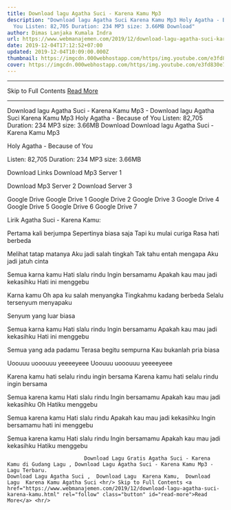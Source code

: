 ```yaml
---
title: Download lagu Agatha Suci - Karena Kamu Mp3
description: "Download lagu Agatha Suci Karena Kamu Mp3 Holy Agatha - Because of
  You Listen: 82,705 Duration: 234 MP3 size: 3.66MB Download"
author: Dimas Lanjaka Kumala Indra
url: https://www.webmanajemen.com/2019/12/download-lagu-agatha-suci-karena-kamu.html
date: 2019-12-04T17:12:52+07:00
updated: 2019-12-04T10:09:00.000Z
thumbnail: https://imgcdn.000webhostapp.com/https/img.youtube.com/e3fd830e76ab14281129587079522a3e.jpeg
cover: https://imgcdn.000webhostapp.com/https/img.youtube.com/e3fd830e76ab14281129587079522a3e.jpeg
---
```


<hr/> Skip to Full Contents <a href="https://www.webmanajemen.com/2019/12/download-lagu-agatha-suci-karena-kamu.html" rel="follow" class="button" id="read-more">Read More</a> <hr/> Download lagu Agatha Suci - Karena Kamu Mp3 - Download lagu Agatha Suci Karena Kamu Mp3 Holy Agatha - Because of You Listen: 82,705 Duration: 234 MP3 size: 3.66MB Download Download lagu Agatha Suci - Karena Kamu Mp3

  Holy Agatha - Because of You 

  Listen: 82,705 
  Duration: 234 
  MP3 size: 3.66MB 

  Download Links 
  Download Mp3 Server 1 

  Download Mp3 Server 2 
  Download Server 3 


  Google Drive   Google Drive 1 
  Google Drive 2 
  Google Drive 3 
  Google Drive 4 
  Google Drive 5 
  Google Drive 6 
  Google Drive 7 


                             
Lirik Agatha Suci - Karena Kamu:
                             
Pertama kali berjumpa
  Sepertinya biasa saja
  Tapi ku mulai curiga
  Rasa hati berbeda
  
  Melihat tatap matanya
  Aku jadi salah tingkah
  Tak tahu entah mengapa
  Aku jadi jatuh cinta
  
  Semua karna kamu
  Hati slalu rindu
  Ingin bersamamu
  Apakah kau mau jadi kekasihku
  Hati ini menggebu
  
  Karna kamu
  Oh apa ku salah menyangka
  Tingkahmu kadang berbeda
  Selalu tersenyum menyapaku
  
   
  Senyum yang luar biasa
  
  Semua karna kamu
  Hati slalu rindu
  Ingin bersamamu
  Apakah kau mau jadi kekasihku
  Hati ini menggebu
  
  Semua yang ada padamu
  Terasa begitu sempurna
  Kau bukanlah pria biasa
  
  Uoouuu uooouuu yeeeeyeee
  Uoouuu uooouuu yeeeeyeee
  
  Karena kamu hati selalu rindu ingin bersama
  Karena kamu hati selalu rindu ingin bersama
  
  Semua karena kamu
  Hati slalu rindu
  Ingin bersamamu
  Apakah kau mau jadi kekasihku
  Oh Hatiku menggebu
  
  Semua karena kamu
  Hati slalu rindu
  Apakah kau mau jadi kekasihku
  Ingin bersamamu hati ini menggebu
  
  Semua karena kamu
  Hati slalu rindu
  Ingin bersamamu
  Apakah kau mau jadi kekasihku
  Hatiku menggebu                                 
                                 
                             Download Lagu Gratis Agatha Suci - Karena Kamu di Gudang Lagu , Download Lagu Agatha Suci - Karena Kamu Mp3 - Lagu Terbaru.                                                         Download Lagu Agatha Suci ,  Download Lagu  Karena Kamu,  Download Lagu  Karena Kamu Agatha Suci <hr/> Skip to Full Contents <a href="https://www.webmanajemen.com/2019/12/download-lagu-agatha-suci-karena-kamu.html" rel="follow" class="button" id="read-more">Read More</a> <hr/>